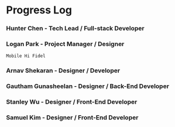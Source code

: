 
# Progress Log

### Hunter Chen - Tech Lead / Full-stack Developer

### Logan Park - Project Manager / Designer
    Mobile Hi Fidel

### Arnav Shekaran - Designer / Developer

### Gautham Gunasheelan - Designer / Back-End Developer

### Stanley Wu - Designer / Front-End Developer

### Samuel Kim - Designer / Front-End Developer
